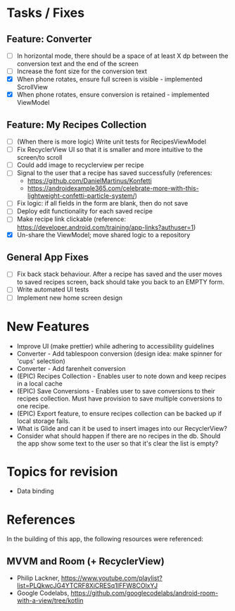 # Tasks / Fixes

## Feature: Converter
- [ ] In horizontal mode, there should be a space of at least X dp between the conversion text 
    and the end of the screen
- [ ] Increase the font size for the conversion text
- [x] When phone rotates, ensure full screen is visible - implemented ScrollView
- [x] When phone rotates, ensure conversion is retained - implemented ViewModel

## Feature: My Recipes Collection
- [ ] (When there is more logic) Write unit tests for RecipesViewModel
- [ ] Fix RecyclerView UI so that it is smaller and more intuitive to the screen/to scroll
- [ ] Could add image to recyclerview per recipe
- [ ] Signal to the user that a recipe has saved successfully (references: 
  + https://github.com/DanielMartinus/Konfetti
  + https://androidexample365.com/celebrate-more-with-this-lightweight-confetti-particle-system/)
- [ ] Fix logic: if all fields in the form are blank, then do not save
- [ ] Deploy edit functionality for each saved recipe
- [ ] Make recipe link clickable (reference: https://developer.android.com/training/app-links?authuser=1)
- [x] Un-share the ViewModel; move shared logic to a repository

## General App Fixes
- [ ] Fix back stack behaviour. After a recipe has saved and the user moves to saved recipes screen, back should take you back to an EMPTY form.
- [ ] Write automated UI tests
- [ ] Implement new home screen design

# New Features
+ Improve UI (make prettier) while adhering to accessibility guidelines
+ Converter - Add tablespoon conversion (design idea: make spinner for 'cups' selection)
+ Converter - Add farenheit conversion
+ (EPIC) Recipes Collection - Enables user to note down and keep recipes in a local cache
+ (EPIC) Save Conversions - Enables user to save conversions to their recipes collection. 
   Must have provision to save multiple conversions to one recipe.
+ (EPIC) Export feature, to ensure recipes collection can be backed up if local storage fails. 
+ What is Glide and can it be used to insert images into our RecyclerView?
+ Consider what should happen if there are no recipes in the db. Should the app show some text to the user so that it's clear the list is empty?

# Topics for revision
+ Data binding

# References
In the building of this app, the following resources were referenced:

## MVVM and Room (+ RecyclerView)
+ Philip Lackner, https://www.youtube.com/playlist?list=PLQkwcJG4YTCRF8XiCRESq1IFFW8COlxYJ
+ Google Codelabs, https://github.com/googlecodelabs/android-room-with-a-view/tree/kotlin